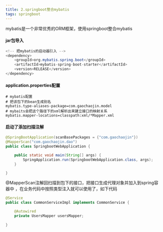 ```yaml
---
title: 2.springboot整合mybatis
tags: springboot
---
```


mybatis是一个非常优秀的ORM框架，使用springboot整合mybatis

#### jar包导入

```java
<!-- 把mybatis的启动器引入 -->
<dependency>
    <groupId>org.mybatis.spring.boot</groupId>
    <artifactId>mybatis-spring-boot-starter</artifactId>
    <version>RELEASE</version>
</dependency>
```

#### application.properties配置

```properties
# mybatis配置
# 把该包下的bean生成别名
mybatis.type-aliases-package=com.gaochaojin.model
# mybaits会把这个路径下的xml解析出来建立接口的映射关系
mybatis.mapper-locations=classpath:xml/*Mapper.xml
```

#### 启动了添加扫描注解

```java
@SpringBootApplication(scanBasePackages = {"com.gaochaojin"})
@MapperScan("com.gaochaojin.dao")
public class SpringbootWebApplication {

    public static void main(String[] args) {
        SpringApplication.run(SpringbootWebApplication.class, args);
    }

}
```

@MapperScan注解回扫描到包下的接口，把接口生成代理对象并加入到spring容器中 ，在业务代码中按照类型注入就可以使用了，如下代码

```java
@Service
public class CommonServiceImpl implements CommonService {

    @Autowired
    private UsersMapper usersMapper;
    
}
```

